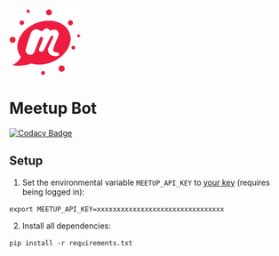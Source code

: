 ![meetup-bot logo](logo.png)

# Meetup Bot

[![Codacy Badge](https://api.codacy.com/project/badge/Grade/7a0bdd2c2c9140cc9c8d5d22128a4628)](https://www.codacy.com/app/floscha/meetup-bot?utm_source=github.com&amp;utm_medium=referral&amp;utm_content=floscha/meetup-bot&amp;utm_campaign=Badge_Grade)


## Setup

1. Set the environmental variable `MEETUP_API_KEY` to [your key](https://secure.meetup.com/meetup_api/key/) (requires being logged in):
```
export MEETUP_API_KEY=xxxxxxxxxxxxxxxxxxxxxxxxxxxxxxxx
```
2. Install all dependencies:
```
pip install -r requirements.txt
```
